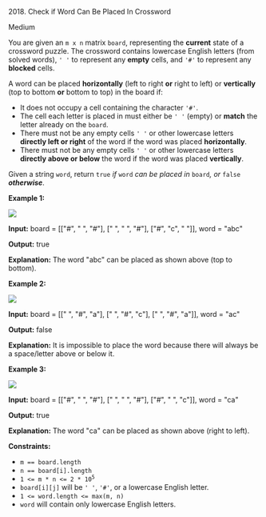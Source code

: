 2018\. Check if Word Can Be Placed In Crossword

Medium

You are given an `m x n` matrix `board`, representing the **current** state of a crossword puzzle. The crossword contains lowercase English letters (from solved words), `' '` to represent any **empty** cells, and `'#'` to represent any **blocked** cells.

A word can be placed **horizontally** (left to right **or** right to left) or **vertically** (top to bottom **or** bottom to top) in the board if:

*   It does not occupy a cell containing the character `'#'`.
*   The cell each letter is placed in must either be `' '` (empty) or **match** the letter already on the `board`.
*   There must not be any empty cells `' '` or other lowercase letters **directly left or right** of the word if the word was placed **horizontally**.
*   There must not be any empty cells `' '` or other lowercase letters **directly above or below** the word if the word was placed **vertically**.

Given a string `word`, return `true` _if_ `word` _can be placed in_ `board`_, or_ `false` _**otherwise**_.

**Example 1:**

![](https://assets.leetcode.com/uploads/2021/10/04/crossword-ex1-1.png)

**Input:** board = [["#", " ", "#"], [" ", " ", "#"], ["#", "c", " "]], word = "abc"

**Output:** true

**Explanation:** The word "abc" can be placed as shown above (top to bottom).

**Example 2:**

![](https://assets.leetcode.com/uploads/2021/10/04/crossword-ex2-1.png)

**Input:** board = [[" ", "#", "a"], [" ", "#", "c"], [" ", "#", "a"]], word = "ac"

**Output:** false

**Explanation:** It is impossible to place the word because there will always be a space/letter above or below it.

**Example 3:**

![](https://assets.leetcode.com/uploads/2021/10/04/crossword-ex3-1.png)

**Input:** board = [["#", " ", "#"], [" ", " ", "#"], ["#", " ", "c"]], word = "ca"

**Output:** true

**Explanation:** The word "ca" can be placed as shown above (right to left).

**Constraints:**

*   `m == board.length`
*   `n == board[i].length`
*   <code>1 <= m * n <= 2 * 10<sup>5</sup></code>
*   `board[i][j]` will be `' '`, `'#'`, or a lowercase English letter.
*   `1 <= word.length <= max(m, n)`
*   `word` will contain only lowercase English letters.